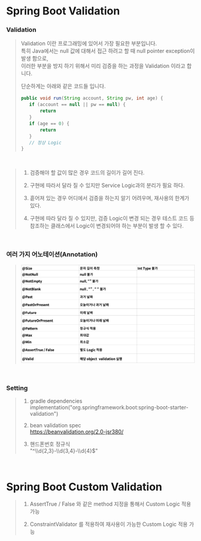 # Spring Boot Validation

### Validation
> Validation 이란 프로그래밍에 있어서 가장 필요한 부분입니다.   
> 특히 Java에서는 null 값에 대해서 접근 하려고 할 때 null pointer exception이 발생 함으로,   
> 이러한 부분을 방지 하기 위해서 미리 검증을 하는 과정을 Validation 이라고 합니다.
> 
> 단순하게는 아래와 같은 코드들 입니다.
> ```java
> public void run(String account, String pw, int age) {
>    if (account == null || pw == null) {
>        return
>    }
>    if (age == 0) {
>        return
>    }
>    // 정상 Logic
> }
> ```

<br>

> 1. 검증해야 할 값이 많은 경우 코드의 길이가 길어 진다.  
> 
> 2. 구현에 따라서 달라 질 수 있지만 Service Logic과의 분리가 필요 하다.  
>
> 3. 흩어져 있는 경우 어디에서 검증을 하는지 알기 어려우며, 재사용의 한계가 있다.  
> 
> 4. 구현에 따라 달라 질 수 있지만, 검증 Logic이 변경 되는 경우 테스트 코드 등
> 참조하는 클래스에서 Logic이 변경되어야 하는 부분이 발생 할 수 있다.

<br>

### 여러 가지 어노테이션(Annotation)
> ![IMG](../../../IMG/14.png)

<br>

### Setting
> 1. gradle dependencies  
> implementation("org.springframework.boot:spring-boot-starter-validation")  
> 
> 2. bean validation spec  
> https://beanvalidation.org/2.0-jsr380/  
> 
> 3. 핸드폰번호 정규식  
> "^\\\d{2,3}-\\\d{3,4}-\\\d{4}$"

<br>

# Spring Boot Custom Validation
> 1. AssertTrue / False 와 같은 method 지정을 통해서 Custom Logic 적용 가능  
> 
> 2. ConstraintValidator 를 적용하여 재사용이 가능한 Custom Logic 적용 가능